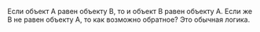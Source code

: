 Если объект A равен объекту B, то и объект B равен объекту А. Если же B не равен объекту A, то как возможно обратное? Это обычная логика.